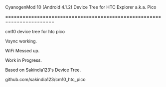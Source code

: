 CyanogenMod 10 (Android 4.1.2) Device Tree for HTC Explorer a.k.a. Pico

=======================================================================


cm10 device tree for htc pico 

Vsync working. 

WiFi Messed up.


Work in Progress. 


Based on Sakindia123's Device Tree. 

github.com/sakindia123/cm10_htc_pico
